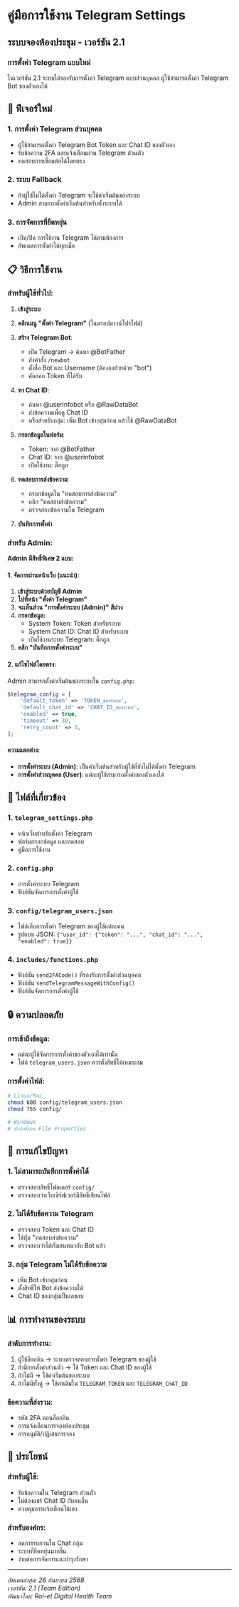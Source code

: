 # คู่มือการใช้งาน Telegram Settings
## ระบบจองห้องประชุม - เวอร์ชัน 2.1

### การตั้งค่า Telegram แบบใหม่

ในเวอร์ชัน 2.1 ระบบได้รองรับการตั้งค่า Telegram แบบส่วนบุคคล ผู้ใช้สามารถตั้งค่า Telegram Bot ของตัวเองได้

## 🔧 ฟีเจอร์ใหม่

### 1. การตั้งค่า Telegram ส่วนบุคคล
- ผู้ใช้สามารถตั้งค่า Telegram Bot Token และ Chat ID ของตัวเอง
- รับข้อความ 2FA และแจ้งเตือนผ่าน Telegram ส่วนตัว
- ทดสอบการเชื่อมต่อได้โดยตรง

### 2. ระบบ Fallback
- ถ้าผู้ใช้ไม่ได้ตั้งค่า Telegram จะใช้ค่าเริ่มต้นของระบบ
- Admin สามารถตั้งค่าเริ่มต้นสำหรับทั้งระบบได้

### 3. การจัดการที่ยืดหยุ่น
- เปิด/ปิด การใช้งาน Telegram ได้ตามต้องการ
- อัพเดตการตั้งค่าได้ทุกเมื่อ

## 📋 วิธีการใช้งาน

### สำหรับผู้ใช้ทั่วไป:

1. **เข้าสู่ระบบ**
2. **คลิกเมนู "ตั้งค่า Telegram"** (ในดรอปดาวน์โปรไฟล์)
3. **สร้าง Telegram Bot**:
   - เปิด Telegram → ค้นหา @BotFather
   - ส่งคำสั่ง `/newbot`
   - ตั้งชื่อ Bot และ Username (ต้องลงท้ายด้วย "bot")
   - คัดลอก Token ที่ได้รับ

4. **หา Chat ID**:
   - ค้นหา @userinfobot หรือ @RawDataBot
   - ส่งข้อความเพื่อดู Chat ID
   - หรือสำหรับกลุ่ม: เพิ่ม Bot เข้ากลุ่มก่อน แล้วใช้ @RawDataBot

5. **กรอกข้อมูลในฟอร์ม**:
   - Token: จาก @BotFather
   - Chat ID: จาก @userinfobot
   - เปิดใช้งาน: ติ๊กถูก

6. **ทดสอบการส่งข้อความ**:
   - กรอกข้อมูลใน "ทดสอบการส่งข้อความ"
   - คลิก "ทดสอบส่งข้อความ"
   - ตรวจสอบข้อความใน Telegram

7. **บันทึกการตั้งค่า**

### สำหรับ Admin:

**Admin มีสิทธิ์พิเศษ 2 แบบ:**

#### 1. จัดการผ่านหน้าเว็บ (แนะนำ):
1. **เข้าสู่ระบบด้วยบัญชี Admin**
2. **ไปที่หน้า "ตั้งค่า Telegram"**
3. **จะเห็นส่วน "การตั้งค่าระบบ (Admin)" สีม่วง**
4. **กรอกข้อมูล:**
   - System Token: Token สำหรับระบบ
   - System Chat ID: Chat ID สำหรับระบบ  
   - เปิดใช้งานระบบ Telegram: ติ๊กถูก
5. **คลิก "บันทึกการตั้งค่าระบบ"**

#### 2. แก้ไขไฟล์โดยตรง:
Admin สามารถตั้งค่าเริ่มต้นของระบบใน `config.php`:

```php
$telegram_config = [
    'default_token' => 'TOKEN_ของระบบ',
    'default_chat_id' => 'CHAT_ID_ของระบบ',
    'enabled' => true,
    'timeout' => 30,
    'retry_count' => 3,
];
```

#### ความแตกต่าง:
- **การตั้งค่าระบบ (Admin)**: เป็นค่าเริ่มต้นสำหรับผู้ใช้ที่ยังไม่ได้ตั้งค่า Telegram
- **การตั้งค่าส่วนบุคคล (User)**: แต่ละผู้ใช้สามารถตั้งค่าของตัวเองได้

## 📁 ไฟล์ที่เกี่ยวข้อง

### 1. `telegram_settings.php`
- หน้าเว็บสำหรับตั้งค่า Telegram
- ฟอร์มกรอกข้อมูล และทดสอบ
- คู่มือการใช้งาน

### 2. `config.php`
- การตั้งค่าระบบ Telegram
- ฟังก์ชันจัดการการตั้งค่าผู้ใช้

### 3. `config/telegram_users.json`
- ไฟล์เก็บการตั้งค่า Telegram ของผู้ใช้แต่ละคน
- รูปแบบ JSON: `{"user_id": {"token": "...", "chat_id": "...", "enabled": true}}`

### 4. `includes/functions.php`
- ฟังก์ชัน `send2FACode()` ที่รองรับการตั้งค่าส่วนบุคคล
- ฟังก์ชัน `sendTelegramMessageWithConfig()`
- ฟังก์ชันจัดการการตั้งค่าผู้ใช้

## 🔒 ความปลอดภัย

### การเข้าถึงข้อมูล:
- แต่ละผู้ใช้จัดการการตั้งค่าของตัวเองได้เท่านั้น
- ไฟล์ `telegram_users.json` ควรตั้งสิทธิ์ให้เหมาะสม

### การตั้งค่าไฟล์:
```bash
# Linux/Mac
chmod 600 config/telegram_users.json
chmod 755 config/

# Windows
# ตั้งสิทธิ์ผ่าน File Properties
```

## 🚨 การแก้ไขปัญหา

### 1. ไม่สามารถบันทึกการตั้งค่าได้
- ตรวจสอบสิทธิ์โฟลเดอร์ `config/`
- ตรวจสอบว่าเว็บเซิร์ฟเวอร์มีสิทธิ์เขียนไฟล์

### 2. ไม่ได้รับข้อความ Telegram
- ตรวจสอบ Token และ Chat ID
- ใช้ปุ่ม "ทดสอบส่งข้อความ"
- ตรวจสอบว่าได้เริ่มสนทนากับ Bot แล้ว

### 3. กลุ่ม Telegram ไม่ได้รับข้อความ
- เพิ่ม Bot เข้ากลุ่มก่อน
- ตั้งสิทธิ์ให้ Bot ส่งข้อความได้
- Chat ID ของกลุ่มเป็นเลขลบ

## 📊 การทำงานของระบบ

### ลำดับการทำงาน:
1. ผู้ใช้ล็อกอิน → ระบบตรวจสอบการตั้งค่า Telegram ของผู้ใช้
2. ถ้ามีการตั้งค่าส่วนตัว → ใช้ Token และ Chat ID ของผู้ใช้
3. ถ้าไม่มี → ใช้ค่าเริ่มต้นของระบบ
4. ถ้าไม่มีทั้งคู่ → ใช้ค่าเดิมใน `TELEGRAM_TOKEN` และ `TELEGRAM_CHAT_ID`

### ข้อความที่ส่งรวม:
- รหัส 2FA ตอนล็อกอิน
- การแจ้งเตือนการจองห้องประชุม
- การอนุมัติ/ปฏิเสธการจอง

## 🎯 ประโยชน์

### สำหรับผู้ใช้:
- รับข้อความใน Telegram ส่วนตัว
- ไม่ต้องแชร์ Chat ID กับคนอื่น
- ควบคุมการแจ้งเตือนได้เอง

### สำหรับองค์กร:
- ลดการรบกวนใน Chat กลุ่ม
- ระบบที่ยืดหยุ่นมากขึ้น
- ง่ายต่อการจัดการและบำรุงรักษา

---
*อัพเดตล่าสุด: 26 กันยายน 2568*  
*เวอร์ชัน: 2.1 (Team Edition)*  
*พัฒนาโดย: Roi-et Digital Health Team*